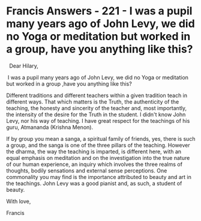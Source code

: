 # Francis Answers - 221 - I was a pupil many years ago of John Levy, we did no Yoga or meditation but worked in a group, have you anything like this?



&nbsp;
Dear Hilary,







  









&nbsp;I was a pupil many years ago of John Levy, we did no Yoga or meditation but worked in a group ,have you anything like this?










Different traditions and different teachers within a given tradition teach in different ways. That which matters is the Truth, the authenticity of the teaching, the honesty and sincerity of the teacher and, most importantly, the intensity of the desire for the Truth in the student. I didn't know John Levy, nor his way of teaching. I have great respect for the teachings of his guru, Atmananda (Krishna Menon). 









If by group you mean a sanga, a spiritual family of friends, yes, there is such a group, and the sanga is one of the three pillars of the teaching. However the dharma, the way the teaching is imparted, is different here, with an equal emphasis on meditation and on the investigation into the true nature of our human experience, an inquiry which involves the three realms of thoughts, bodily sensations and external sense perceptions. One commonality you may find is the importance attributed to beauty and art in the teachings. John Levy was a good pianist and, as such, a student of beauty.






  








With love,






Francis









